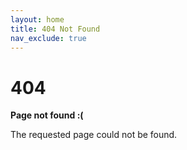 ```yaml
---
layout: home
title: 404 Not Found
nav_exclude: true
---
```


# 404

**Page not found :(**

The requested page could not be found.
